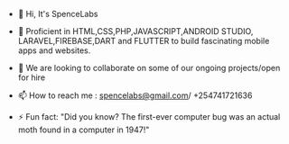 - 👋 Hi, It's SpenceLabs 
- 👀 Proficient in HTML,CSS,PHP,JAVASCRIPT,ANDROID STUDIO, LARAVEL,FIREBASE,DART and FLUTTER to build fascinating mobile apps and websites.

- 💞️ We are looking to collaborate on some of our ongoing projects/open for hire
- 📫 How to reach me : spencelabs@gmail.com/ +254741721636
- ⚡ Fun fact: "Did you know? The first-ever computer bug was an actual moth found in a computer in 1947!"

<!---
Spence Labs is a tech company dedicated to innovating and launching cool, new websites to the world. 🌐✨

SpenceLabs/SpenceLabs is a ✨ special ✨ repository because its README.md (this file) appears on your GitHub profile. You can click the Preview link to take a look at your changes and explore our exciting projects
--->
